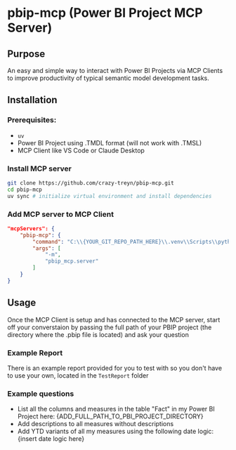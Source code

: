 # pbip-mcp (Power BI Project MCP Server)
## Purpose
An easy and simple way to interact with Power BI Projects via MCP Clients to improve productivity of typical semantic model development tasks.
## Installation
### Prerequisites:
- `uv`
- Power BI Project using .TMDL format (will not work with .TMSL)
- MCP Client like VS Code or Claude Desktop

### Install MCP server
```bash
git clone https://github.com/crazy-treyn/pbip-mcp.git
cd pbip-mcp
uv sync # initialize virtual environment and install dependencies
```

### Add MCP server to MCP Client
```json
"mcpServers": {
	"pbip-mcp": {
		"command": "C:\\{YOUR_GIT_REPO_PATH_HERE}\\.venv\\Scripts\\python.exe",
		"args": [
			"-m",
			"pbip_mcp.server"
		]
	}
}
```

## Usage
Once the MCP Client is setup and has connected to the MCP server, start off your converstaion by passing the full path of your PBIP project (the directory where the .pbip file is located) and ask your question
### Example Report
There is an example report provided for you to test with so you don't have to use your own, located in the `TestReport` folder
### Example questions
- List all the columns and measures in the table "Fact" in my Power BI Project here: {ADD_FULL_PATH_TO_PBI_PROJECT_DIRECTORY}
- Add descriptions to all measures without descriptions
- Add YTD variants of all my measures using the following date logic: {insert date logic here}

